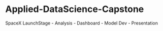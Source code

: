 # Applied-DataScience-Capstone
SpaceX LaunchStage - Analysis - Dashboard - Model Dev - Presentation
